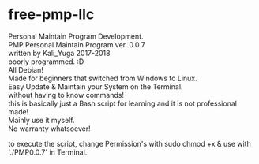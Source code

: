 # free-pmp-llc
Personal Maintain Program Development.    
PMP Personal Maintain Program ver. 0.0.7    
written by Kali_Yuga 2017-2018    
poorly programmed. :D    
All Debian!    
Made for beginners that switched from Windows to Linux.    
Easy Update & Maintain your System on the Terminal.    
without having to know commands!    
this is basically just a Bash script for learning and it is not professional made!     
Mainly use it myself.    
No warranty whatsoever!    

to execute the script, change Permission's with sudo chmod +x & use with './PMP0.0.7' in Terminal.    
